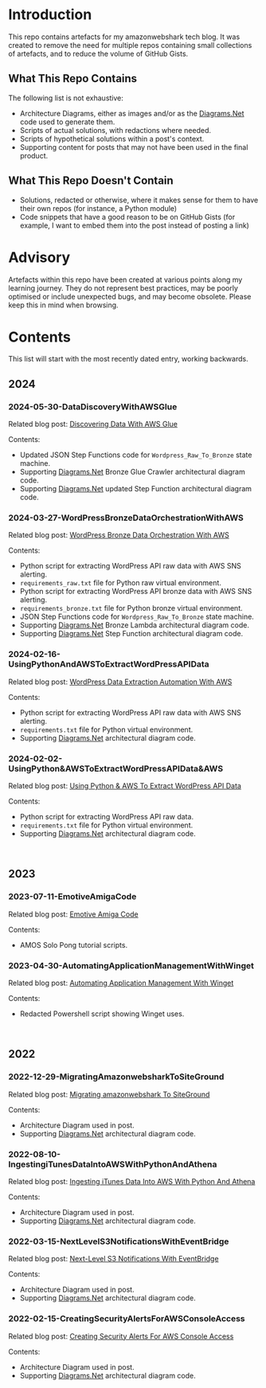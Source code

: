 # Introduction
This repo contains artefacts for my amazonwebshark tech blog.  It was created to remove the need for multiple repos containing small collections of artefacts, and to reduce the volume of GitHub Gists.

## What This Repo Contains
The following list is not exhaustive:

- Architecture Diagrams, either as images and/or as the [Diagrams.Net](https://app.diagrams.net/) code used to generate them.
- Scripts of actual solutions, with redactions where needed.
- Scripts of hypothetical solutions within a post's context.
- Supporting content for posts that may not have been used in the final product.

## What This Repo Doesn't Contain
- Solutions, redacted or otherwise, where it makes sense for them to have their own repos (for instance, a Python module)
- Code snippets that have a good reason to be on GitHub Gists (for example, I want to embed them into the post instead of posting a link)

# Advisory
Artefacts within this repo have been created at various points along my learning journey.  They do not represent best practices, may be poorly optimised or include unexpected bugs, and may become obsolete.  Please keep this in mind when browsing.

# Contents
This list will start with the most recently dated entry, working backwards.

## 2024

### 2024-05-30-DataDiscoveryWithAWSGlue
Related blog post: [Discovering Data With AWS Glue](https://amazonwebshark.com/discovering-data-with-aws-glue/)

Contents:

- Updated JSON Step Functions code for `Wordpress_Raw_To_Bronze` state machine.
- Supporting [Diagrams.Net](https://app.diagrams.net/) Bronze Glue Crawler architectural diagram code.
- Supporting [Diagrams.Net](https://app.diagrams.net/) updated Step Function architectural diagram code.


### 2024-03-27-WordPressBronzeDataOrchestrationWithAWS
Related blog post: [WordPress Bronze Data Orchestration With AWS](https://amazonwebshark.com/wordpress-bronze-data-orchestration-with-aws/)

Contents:

- Python script for extracting WordPress API raw data with AWS SNS alerting.
- `requirements_raw.txt` file for Python raw virtual environment.
- Python script for extracting WordPress API bronze data with AWS SNS alerting.
- `requirements_bronze.txt` file for Python bronze virtual environment.
- JSON Step Functions code for `Wordpress_Raw_To_Bronze` state machine.
- Supporting [Diagrams.Net](https://app.diagrams.net/) Bronze Lambda architectural diagram code.
- Supporting [Diagrams.Net](https://app.diagrams.net/) Step Function architectural diagram code.


### 2024-02-16-UsingPythonAndAWSToExtractWordPressAPIData
Related blog post: [WordPress Data Extraction Automation With AWS](https://amazonwebshark.com/wordpress-data-extraction-automation-with-aws/)

Contents:

- Python script for extracting WordPress API raw data with AWS SNS alerting.
- `requirements.txt` file for Python virtual environment.
- Supporting [Diagrams.Net](https://app.diagrams.net/) architectural diagram code.


### 2024-02-02-UsingPython&AWSToExtractWordPressAPIData&AWS
Related blog post: [Using Python & AWS To Extract WordPress API Data](https://amazonwebshark.com/using-python-aws-to-extract-wordpress-api-data/)

Contents:

- Python script for extracting WordPress API raw data.
- `requirements.txt` file for Python virtual environment.
- Supporting [Diagrams.Net](https://app.diagrams.net/) architectural diagram code.

<br>

## 2023

### 2023-07-11-EmotiveAmigaCode
Related blog post: [Emotive Amiga Code](https://amazonwebshark.com/emotive-amiga-code/)

Contents: 

- AMOS Solo Pong tutorial scripts.


### 2023-04-30-AutomatingApplicationManagementWithWinget
Related blog post: [Automating Application Management With Winget](https://amazonwebshark.com/automating-application-management-with-winget/)

Contents: 

- Redacted Powershell script showing Winget uses.

<br>

## 2022

### 2022-12-29-MigratingAmazonwebsharkToSiteGround
Related blog post: [Migrating amazonwebshark To SiteGround](https://amazonwebshark.com/migrating-amazonwebshark-to-siteground/)

Contents: 

- Architecture Diagram used in post.
- Supporting [Diagrams.Net](https://app.diagrams.net/) architectural diagram code.


### 2022-08-10-IngestingiTunesDataIntoAWSWithPythonAndAthena
Related blog post: [Ingesting iTunes Data Into AWS With Python And Athena](https://amazonwebshark.com/ingesting-itunes-data-into-aws-with-python-and-athena/)

Contents: 

- Architecture Diagram used in post.
- Supporting [Diagrams.Net](https://app.diagrams.net/) architectural diagram code.


### 2022-03-15-NextLevelS3NotificationsWithEventBridge
Related blog post: [Next-Level S3 Notifications With EventBridge](https://amazonwebshark.com/next-level-s3-notifications-with-eventbridge/)

Contents: 

- Architecture Diagram used in post.
- Supporting [Diagrams.Net](https://app.diagrams.net/) architectural diagram code.


### 2022-02-15-CreatingSecurityAlertsForAWSConsoleAccess
Related blog post: [Creating Security Alerts For AWS Console Access](https://amazonwebshark.com/creating-security-alerts-for-aws-console-access/)

Contents: 

- Architecture Diagram used in post.
- Supporting [Diagrams.Net](https://app.diagrams.net/) architectural diagram code.
